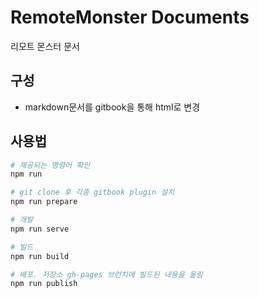 # RemoteMonster Documents

리모트 몬스터 문서

## 구성
- markdown문서를 gitbook을 통해 html로 변경


## 사용법

``` bash
# 제공되는 명령어 확인
npm run

# git clone 후 각종 gitbook plugin 설치
npm run prepare

# 개발
npm run serve

# 빌드
npm run build

# 배포. 저장소 gh-pages 브런치에 빌드된 내용을 올림
npm run publish
```
